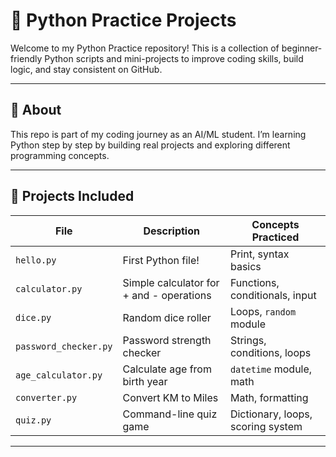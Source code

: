# 🐍 Python Practice Projects

Welcome to my Python Practice repository! This is a collection of beginner-friendly Python scripts and mini-projects to improve coding skills, build logic, and stay consistent on GitHub.

---

## 📘 About

This repo is part of my coding journey as an AI/ML student. I’m learning Python step by step by building real projects and exploring different programming concepts.

---

## 🚀 Projects Included

| File                  | Description                               | Concepts Practiced                    |
|-----------------------|-------------------------------------------|----------------------------------------|
| `hello.py`            | First Python file!                        | Print, syntax basics                   |
| `calculator.py`       | Simple calculator for + and - operations  | Functions, conditionals, input         |
| `dice.py`             | Random dice roller                        | Loops, `random` module                 |
| `password_checker.py` | Password strength checker                 | Strings, conditions, loops             |
| `age_calculator.py`   | Calculate age from birth year             | `datetime` module, math                |
| `converter.py`        | Convert KM to Miles                       | Math, formatting                       |
| `quiz.py`             | Command-line quiz game                    | Dictionary, loops, scoring system      |

---

